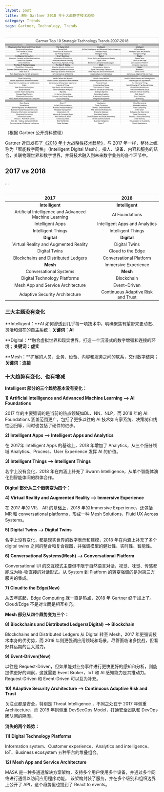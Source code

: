 ```yaml
---
layout: post
title: 浅析 Gartner 2018 年十大战略性技术趋势
category: Trends
tags: Gartner, Technology, Trends
---
```


![Gartner Top 10 Strategic Technology Trends](/images/GartnerTop10Trends.png)

（根据 Gartner 公开资料整理）

Gartner 近日发布了[《2018 年十大战略性技术趋势》](http://www.gartner.com/smarterwithgartner/gartner-top-10-strategic-technology-trends-for-2018)，与 2017 年一样，整体上统称为「智能数字网格」（Intelligent Digital Mesh），指人、设备、内容和服务的结合，关联物理世界和数字世界，并将技术融入到未来数字业务的各个环节中。



## 2017 vs 2018

<div class="row">
    <div class="span4">
        <table>
            ...
        </table>
    </div>
</div>


|                   2017                   |                2018                |
| :--------------------------------------: | :--------------------------------: |
|             **Intelligent**              |          **Intelligent**           |
| Artificial Intelligence and Advanced Machine Learning |           AI Foundations           |
|             Intelligent Apps             |   Intelligent Apps and Analytics   |
|            Intelligent Things            |         Intelligent Things         |
|               **Digital**                |            **Digital**             |
|  Virtual Reality and Augmented Reality   |           Digital Twins            |
|              Digital Twins               |         Cloud to the Edge          |
|   Blockchains and Distributed Ledgers    |      Conversational Platform       |
|                 **Mesh**                 |        Immersive Experience        |
|          Conversational Systems          |              **Mesh**              |
|       Digital Technology Platforms       |             Blockchain             |
|    Mesh App and Service Architecture     |            Event-Driven            |
|      Adaptive Security Architecture      | Continuous Adaptive Risk and Trust |



### 三大主题没有变化 

**Intelligent：**AI 如何渗透到几乎每一项技术中，明确聚焦有望带来更动态、灵活和潜在的自主系统；**关键词：AI**

**Digital：**融合虚拟世界和现实世界，打造一个沉浸式的数字增强和连接的环境；**关键词：虚实**

**Mesh：**扩展的人员、业务、设备、内容和服务之间的联系，交付数字结果；**关键词：连接**



### 十大趋势有变化、也有增减

**Intelligent 部分的三个趋势基本没有变化：**

**1) Artificial Intelligence and Advanced Machine Learning —> AI Foundations**

2017 年的主要强调的是当前的热点领域如DL、NN、NLP，而 2018 年的 AI Foundations 涵盖范围更广，包括了更多以往的 AI 技术如专家系统、决策树和线性回归等，同时也包括了硬件的进步。



**2) Intelligent Apps —> Intelligent Apps and Analytics**

在 2017年 Intelligent Apps 的基础上，2018 年增加了 Analytics，从三个细分领域 Analytics、Process、User Experience 发挥 AI 的价值。



**3) Intelligent Things —> Intelligent Things**

名字上没有变化，2018 年在内涵上补充了 Swarm Intelligence，从单个智能体演化到智能体间的群体合作。



**Digital 部分从三个趋势变为四个：**

**4) Virtual Reality and Augmented Reality —> Immersive Experience**

在 2017 年的 VR、 AR 的基础上，2018 年的 Immersive Experience，还包括 MR 和 conversational platforms，形成一种 Mesh Solutions，Fluid UX Across Systems。



**5) Digital Twins —> Digital Twins**

名字上没有变化，都是现实世界的数字表示和建模，2018 年在内涵上补充了多个 digital twins 之间的整合和复合视图，并强调模型的健壮性、实时性、智能性。

**6) Conversational Systems(Mesh) —> Conversational Platform**

Conversational UI 的交互模式主要但不限于自然语言对话，视觉、味觉、传感都能成为物-物直接的对话形式。从 System 到 Platform 的转变强调的是对第三方服务的集成。



**7) Cloud to the Edge(New)**

从去年底起，Edge Computing 就一直是热点，2018 年 Gartner 终于加上了。Cloud/Edge 不是对立而是相互补充。



**Mesh 部分从四个趋势变为三个：**

**8) Blockchains and Distributed Ledgers(Digital) —> Blockchain**

Blockchains and Distributed Ledgers 从 Digital 转至 Mesh，2017 年更强调技术本身的优劣势，而 2018 年则更强调应用领域和场景，尽管面临诸多挑战，但看好其远期的巨大潜力。



**9) Event-Driven(New)**

以往是 Request-Driven，但如果能对业务事件进行更快更好的感知和分析，则能提供更好的洞察，这就需要 Event Broker，IoT 和 AI 感知能力是其推动力。Request-Driven 和 Event-Driven 可以互为补充。



**10) Adaptive Security Architecture —> Continuous Adaptive Risk and Trust**

关注点都是安全，特别是 Threat Intelligence ，不同之处在于 2017 年侧重 Architecture，而 2018 年则侧重 DevSecOps Model，打通安全团队和 DevOps 团队间的隔阂。



**消失的两个趋势：**	

**11) Digital Technology Platforms**

Information system、Customer experience、Analytics and intelligence、IoT、Business ecosystem 五种平台的堆叠组合。 



**12) Mesh App and Service Architecture**

MASA 是一种多通道解决方案架构，支持多个用户使用多个设备，并通过多个网络进行通信以访问应用程序功能。 该架构封装了服务，并在多个级别和组织边界上公开了 API，这个趋势里也提到了 React to events。



